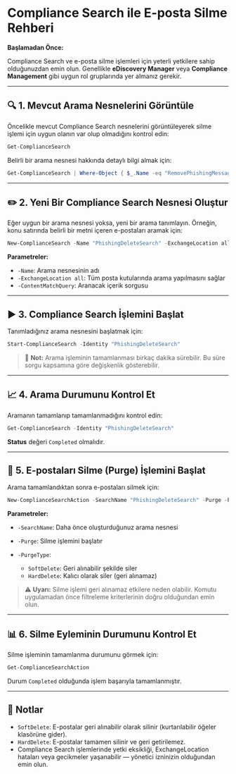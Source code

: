 # Compliance Search ile E-posta Silme Rehberi

**Başlamadan Önce:**

Compliance Search ve e-posta silme işlemleri için yeterli yetkilere sahip olduğunuzdan emin olun. Genellikle **eDiscovery Manager** veya **Compliance Management** gibi uygun rol gruplarında yer almanız gerekir.

---

## 🔍 1. Mevcut Arama Nesnelerini Görüntüle

Öncelikle mevcut Compliance Search nesnelerini görüntüleyerek silme işlemi için uygun olanın var olup olmadığını kontrol edin:

```powershell
Get-ComplianceSearch
````

Belirli bir arama nesnesi hakkında detaylı bilgi almak için:

```powershell
Get-ComplianceSearch | Where-Object { $_.Name -eq "RemovePhishingMessage6" }
```

---

## ✏️ 2. Yeni Bir Compliance Search Nesnesi Oluştur

Eğer uygun bir arama nesnesi yoksa, yeni bir arama tanımlayın. Örneğin, konu satırında belirli bir metni içeren e-postaları aramak için:

```powershell
New-ComplianceSearch -Name "PhishingDeleteSearch" -ExchangeLocation all -ContentMatchQuery "subject:'Bekleyen mesajları hemen düzeltin!' AND Received:today"
```

**Parametreler:**

* `-Name`: Arama nesnesinin adı
* `-ExchangeLocation all`: Tüm posta kutularında arama yapılmasını sağlar
* `-ContentMatchQuery`: Aranacak içerik sorgusu

---

## ▶️ 3. Compliance Search İşlemini Başlat

Tanımladığınız arama nesnesini başlatmak için:

```powershell
Start-ComplianceSearch -Identity "PhishingDeleteSearch"
```

> 🔄 **Not:** Arama işleminin tamamlanması birkaç dakika sürebilir. Bu süre sorgu kapsamına göre değişkenlik gösterebilir.

---

## 📈 4. Arama Durumunu Kontrol Et

Aramanın tamamlanıp tamamlanmadığını kontrol edin:

```powershell
Get-ComplianceSearch -Identity "PhishingDeleteSearch"
```

**Status** değeri `Completed` olmalıdır.

---

## 🧹 5. E-postaları Silme (Purge) İşlemini Başlat

Arama tamamlandıktan sonra e-postaları silmek için:

```powershell
New-ComplianceSearchAction -SearchName "PhishingDeleteSearch" -Purge -PurgeType SoftDelete
```

**Parametreler:**

* `-SearchName`: Daha önce oluşturduğunuz arama nesnesi
* `-Purge`: Silme işlemini başlatır
* `-PurgeType`:

  * `SoftDelete`: Geri alınabilir şekilde siler
  * `HardDelete`: Kalıcı olarak siler (geri alınamaz)

> ⚠️ **Uyarı:** Silme işlemi geri alınamaz etkilere neden olabilir. Komutu uygulamadan önce filtreleme kriterlerinin doğru olduğundan emin olun.

---

## 📊 6. Silme Eyleminin Durumunu Kontrol Et

Silme işleminin tamamlanma durumunu görmek için:

```powershell
Get-ComplianceSearchAction
```

Durum `Completed` olduğunda işlem başarıyla tamamlanmıştır.

---

## 📝 Notlar

* `SoftDelete`: E-postalar geri alınabilir olarak silinir (kurtarılabilir öğeler klasörüne gider).
* `HardDelete`: E-postalar tamamen silinir ve geri getirilemez.
* Compliance Search işlemlerinde yetki eksikliği, ExchangeLocation hataları veya gecikmeler yaşanabilir — yönetici izninizin olduğundan emin olun.
